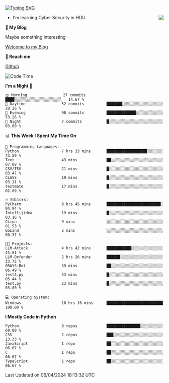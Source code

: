[![Typing SVG](https://readme-typing-svg.herokuapp.com?font=Fira+Code&pause=1000&random=false&width=450&height=60&lines=Hello+%F0%9F%91%8B%F0%9F%8F%BB;I'm+JBNRZ)](https://git.io/typing-svg)

<a href="#">
  <img align="right" src="https://github-readme-stats.vercel.app/api?username=JBNRZ&show_icons=true&bg_color=15,f2f7fd,E0EAFC" />
</a>

- I'm learning Cyber Security in HDU

 **🌱 My Blog**

Maybe something interesting

[Welcome to my Blog](https://jbnrz.com.cn/)

 **💬 Reach me** 

[Github](https://github.com/JBNRZ)


<!--START_SECTION:waka-->
![Code Time](http://img.shields.io/badge/Code%20Time-417%20hrs%2040%20mins-blue)

**I'm a Night 🦉** 

```text
🌞 Morning                27 commits          ████░░░░░░░░░░░░░░░░░░░░░   14.67 % 
🌆 Daytime                52 commits          ███████░░░░░░░░░░░░░░░░░░   28.26 % 
🌃 Evening                98 commits          █████████████░░░░░░░░░░░░   53.26 % 
🌙 Night                  7 commits           █░░░░░░░░░░░░░░░░░░░░░░░░   03.80 % 
```


📊 **This Week I Spent My Time On** 

```text
💬 Programming Languages: 
Python                   7 hrs 33 mins       ██████████████████░░░░░░░   73.59 % 
Text                     43 mins             ██░░░░░░░░░░░░░░░░░░░░░░░   07.08 % 
CSV/TSV                  21 mins             █░░░░░░░░░░░░░░░░░░░░░░░░   03.47 % 
CLASS                    19 mins             █░░░░░░░░░░░░░░░░░░░░░░░░   03.11 % 
textmate                 17 mins             █░░░░░░░░░░░░░░░░░░░░░░░░   02.89 % 

🔥 Editors: 
PyCharm                  9 hrs 45 mins       ████████████████████████░   94.94 % 
Intellijidea             19 mins             █░░░░░░░░░░░░░░░░░░░░░░░░   03.16 % 
CLion                    9 mins              ░░░░░░░░░░░░░░░░░░░░░░░░░   01.53 % 
GoLand                   2 mins              ░░░░░░░░░░░░░░░░░░░░░░░░░   00.37 % 

🐱‍💻 Projects: 
LLM-Attack               4 hrs 42 mins       ███████████░░░░░░░░░░░░░░   45.81 % 
LLM-Defender             2 hrs 26 mins       ██████░░░░░░░░░░░░░░░░░░░   23.72 % 
0RAYS-Bot                39 mins             ██░░░░░░░░░░░░░░░░░░░░░░░   06.49 % 
test3.py                 33 mins             █░░░░░░░░░░░░░░░░░░░░░░░░   05.44 % 
test.py                  23 mins             █░░░░░░░░░░░░░░░░░░░░░░░░   03.80 % 

💻 Operating System: 
Windows                  10 hrs 16 mins      █████████████████████████   100.00 % 
```

**I Mostly Code in Python** 

```text
Python                   9 repos             ███████████████░░░░░░░░░░   60.00 % 
CSS                      2 repos             ███░░░░░░░░░░░░░░░░░░░░░░   13.33 % 
JavaScript               1 repo              ██░░░░░░░░░░░░░░░░░░░░░░░   06.67 % 
C                        1 repo              ██░░░░░░░░░░░░░░░░░░░░░░░   06.67 % 
TypeScript               1 repo              ██░░░░░░░░░░░░░░░░░░░░░░░   06.67 % 
```




 Last Updated on 06/04/2024 18:13:32 UTC
<!--END_SECTION:waka-->
